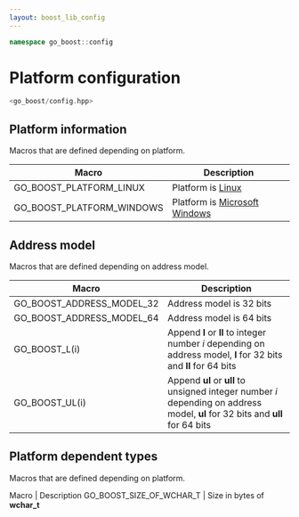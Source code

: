 ```yaml
---
layout: boost_lib_config
---
```


```c++
namespace go_boost::config
```

# Platform configuration

```c++
<go_boost/config.hpp>
```

## Platform information

Macros that are defined depending on platform.

Macro | Description
-|-
GO_BOOST_PLATFORM_LINUX | Platform is [Linux](https://en.wikipedia.org/wiki/Linux)
GO_BOOST_PLATFORM_WINDOWS | Platform is [Microsoft Windows](https://en.wikipedia.org/wiki/Microsoft_Windows)

## Address model

Macros that are defined depending on address model.

Macro | Description
-|-
GO_BOOST_ADDRESS_MODEL_32 | Address model is 32 bits
GO_BOOST_ADDRESS_MODEL_64 | Address model is 64 bits
GO_BOOST_L(i) | Append **l** or **ll** to integer number *i* depending on address model, **l** for 32 bits and **ll** for 64 bits
GO_BOOST_UL(i) | Append **ul** or **ull** to unsigned integer number *i* depending on address model, **ul** for 32 bits and **ull** for 64 bits

## Platform dependent types

Macros that are defined depending on platform.

Macro | Description
GO_BOOST_SIZE_OF_WCHAR_T | Size in bytes of **wchar_t**
